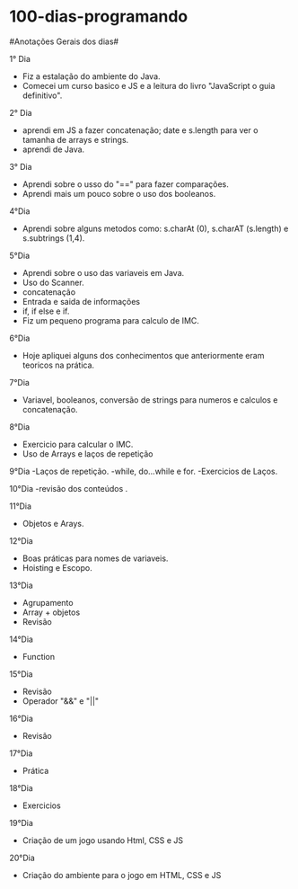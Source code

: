 # 100-dias-programando
#Anotações Gerais dos dias#

1° Dia
- Fiz a estalação do ambiente do Java.
- Comecei um curso basico e JS e a leitura do livro "JavaScript o guia definitivo".

2° Dia
- aprendi em JS a fazer concatenação; date e s.length para ver o tamanha de arrays e strings.
- aprendi de Java.

3° Dia
- Aprendi sobre o usso do "==" para fazer comparações.
- Aprendi mais um pouco sobre o uso dos booleanos.

4°Dia
- Aprendi sobre alguns metodos como: s.charAt (0), s.charAT (s.length) e s.subtrings (1,4).

5°Dia
- Aprendi sobre o uso das variaveis em Java.
- Uso do Scanner.
- concatenação
- Entrada e saida de informações
- if, if else e if.
- Fiz um pequeno programa para calculo de IMC.

6°Dia
- Hoje apliquei alguns dos conhecimentos que anteriormente eram teoricos na prática.

7°Dia
- Variavel, booleanos, conversão de strings para numeros e calculos e concatenação. 

8°Dia 
- Exercicio para calcular o IMC.
- Uso de Arrays e laços de repetição

9°Dia 
-Laços de repetição.
-while, do...while e for.
-Exercicios de Laços.

10°Dia
-revisão dos conteúdos .

11°Dia
- Objetos e Arays.

12°Dia
- Boas práticas para nomes de variaveis.
- Hoisting e Escopo.

13°Dia
- Agrupamento
- Array + objetos
- Revisão

14°Dia
- Function

15°Dia
- Revisão
- Operador "&&" e "||"

16°Dia
- Revisão

17°Dia
- Prática

18°Dia
- Exercicios

19°Dia
- Criação de um jogo usando Html, CSS e JS

20°Dia
- Criação do ambiente para o jogo em HTML, CSS e JS 
